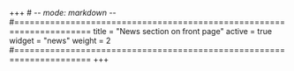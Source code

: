 +++ # -*- mode: markdown -*-
#=====================================================================
title  = "News section on front page"
active = true
widget = "news"
weight = 2
#=====================================================================
+++
